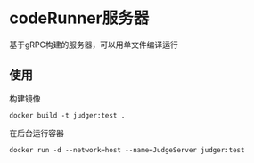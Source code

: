 # codeRunner服务器
基于gRPC构建的服务器，可以用单文件编译运行

## 使用
构建镜像
```
docker build -t judger:test .
```
在后台运行容器
```
docker run -d --network=host --name=JudgeServer judger:test
```